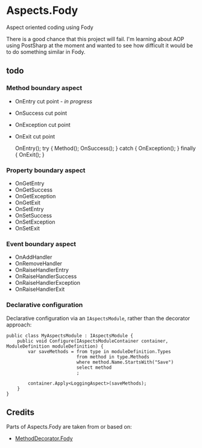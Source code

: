 Aspects.Fody
============

Aspect oriented coding using Fody

There is a good chance that this project will fail. I'm learning about AOP using PostSharp at the moment and wanted to see how difficult it would be to do something similar in Fody.


## todo

### Method boundary aspect

- OnEntry cut point - *in progress*
- OnSuccess cut point
- OnException cut point
- OnExit cut point

	OnEntry();
	try {
		Method();
		OnSuccess();
	} catch {
		OnException();
	} finally {
		OnExit();
	}


### Property boundary aspect

- OnGetEntry
- OnGetSuccess
- OnGetException
- OnGetExit
- OnSetEntry
- OnSetSuccess
- OnSetException
- OnSetExit

### Event boundary aspect

- OnAddHandler
- OnRemoveHandler
- OnRaiseHandlerEntry
- OnRaiseHandlerSuccess
- OnRaiseHandlerException
- OnRaiseHandlerExit


### Declarative configuration

Declarative configuration via an `IAspectsModule`, rather than the decorator approach:

	public class MyAspectsModule : IAspectsModule {
		public void Configure(IAspectsModuleContainer container, ModuleDefinition moduleDefinition) {
			var saveMethods = from type in moduleDefinition.Types
							  from method in type.Methods
							  where method.Name.StartsWith("Save")
							  select method
							  ;

			container.Apply<LoggingAspect>(saveMethods);
		}
	}


## Credits

Parts of Aspects.Fody are taken from or based on:

- [MethodDecorator.Fody](https://github.com/Fody/MethodDecorator)
